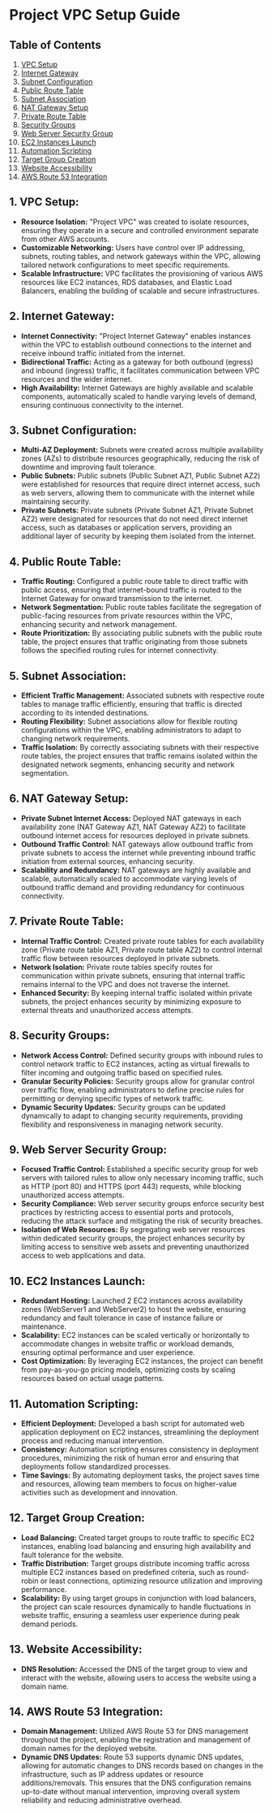 # Project VPC Setup Guide

## Table of Contents
1. [VPC Setup](#1-vpc-setup)
2. [Internet Gateway](#2-internet-gateway)
3. [Subnet Configuration](#3-subnet-configuration)
4. [Public Route Table](#4-public-route-table)
5. [Subnet Association](#5-subnet-association)
6. [NAT Gateway Setup](#6-nat-gateway-setup)
7. [Private Route Table](#7-private-route-table)
8. [Security Groups](#8-security-groups)
9. [Web Server Security Group](#9-web-server-security-group)
10. [EC2 Instances Launch](#10-ec2-instances-launch)
11. [Automation Scripting](#11-automation-scripting)
12. [Target Group Creation](#12-target-group-creation)
13. [Website Accessibility](#13-website-accessibility)
14. [AWS Route 53 Integration](#14-aws-route-53-integration)


## 1. VPC Setup:
- **Resource Isolation:** 
  "Project VPC" was created to isolate resources, ensuring they operate in a secure and controlled environment separate from other AWS accounts.
- **Customizable Networking:** 
  Users have control over IP addressing, subnets, routing tables, and network gateways within the VPC, allowing tailored network configurations to meet specific requirements.
- **Scalable Infrastructure:** 
  VPC facilitates the provisioning of various AWS resources like EC2 instances, RDS databases, and Elastic Load Balancers, enabling the building of scalable and secure infrastructures.

## 2. Internet Gateway:
- **Internet Connectivity:** 
  "Project Internet Gateway" enables instances within the VPC to establish outbound connections to the internet and receive inbound traffic initiated from the internet.
- **Bidirectional Traffic:** 
  Acting as a gateway for both outbound (egress) and inbound (ingress) traffic, it facilitates communication between VPC resources and the wider internet.
- **High Availability:** 
  Internet Gateways are highly available and scalable components, automatically scaled to handle varying levels of demand, ensuring continuous connectivity to the internet.

## 3. Subnet Configuration:
- **Multi-AZ Deployment:** 
  Subnets were created across multiple availability zones (AZs) to distribute resources geographically, reducing the risk of downtime and improving fault tolerance.
- **Public Subnets:** 
  Public subnets (Public Subnet AZ1, Public Subnet AZ2) were established for resources that require direct internet access, such as web servers, allowing them to communicate with the internet while maintaining security.
- **Private Subnets:** 
  Private subnets (Private Subnet AZ1, Private Subnet AZ2) were designated for resources that do not need direct internet access, such as databases or application servers, providing an additional layer of security by keeping them isolated from the internet.

## 4. Public Route Table:
- **Traffic Routing:** 
  Configured a public route table to direct traffic with public access, ensuring that internet-bound traffic is routed to the Internet Gateway for onward transmission to the internet.
- **Network Segmentation:** 
  Public route tables facilitate the segregation of public-facing resources from private resources within the VPC, enhancing security and network management.
- **Route Prioritization:** 
  By associating public subnets with the public route table, the project ensures that traffic originating from those subnets follows the specified routing rules for internet connectivity.

## 5. Subnet Association:
- **Efficient Traffic Management:** 
  Associated subnets with respective route tables to manage traffic efficiently, ensuring that traffic is directed according to its intended destinations.
- **Routing Flexibility:** 
  Subnet associations allow for flexible routing configurations within the VPC, enabling administrators to adapt to changing network requirements.
- **Traffic Isolation:** 
  By correctly associating subnets with their respective route tables, the project ensures that traffic remains isolated within the designated network segments, enhancing security and network segmentation.

## 6. NAT Gateway Setup:
- **Private Subnet Internet Access:** 
  Deployed NAT gateways in each availability zone (NAT Gateway AZ1, NAT Gateway AZ2) to facilitate outbound internet access for resources deployed in private subnets.
- **Outbound Traffic Control:** 
  NAT gateways allow outbound traffic from private subnets to access the internet while preventing inbound traffic initiation from external sources, enhancing security.
- **Scalability and Redundancy:** 
  NAT gateways are highly available and scalable, automatically scaled to accommodate varying levels of outbound traffic demand and providing redundancy for continuous connectivity.

## 7. Private Route Table:
- **Internal Traffic Control:** 
  Created private route tables for each availability zone (Private route table AZ1, Private route table AZ2) to control internal traffic flow between resources deployed in private subnets.
- **Network Isolation:** 
  Private route tables specify routes for communication within private subnets, ensuring that internal traffic remains internal to the VPC and does not traverse the internet.
- **Enhanced Security:** 
  By keeping internal traffic isolated within private subnets, the project enhances security by minimizing exposure to external threats and unauthorized access attempts.

## 8. Security Groups:
- **Network Access Control:** 
  Defined security groups with inbound rules to control network traffic to EC2 instances, acting as virtual firewalls to filter incoming and outgoing traffic based on specified rules.
- **Granular Security Policies:** 
  Security groups allow for granular control over traffic flow, enabling administrators to define precise rules for permitting or denying specific types of network traffic.
- **Dynamic Security Updates:** 
  Security groups can be updated dynamically to adapt to changing security requirements, providing flexibility and responsiveness in managing network security.

## 9. Web Server Security Group:
- **Focused Traffic Control:** 
  Established a specific security group for web servers with tailored rules to allow only necessary incoming traffic, such as HTTP (port 80) and HTTPS (port 443) requests, while blocking unauthorized access attempts.
- **Security Compliance:** 
  Web server security groups enforce security best practices by restricting access to essential ports and protocols, reducing the attack surface and mitigating the risk of security breaches.
- **Isolation of Web Resources:** 
  By segregating web server resources within dedicated security groups, the project enhances security by limiting access to sensitive web assets and preventing unauthorized access to web applications and data.

## 10. EC2 Instances Launch:
- **Redundant Hosting:** 
  Launched 2 EC2 instances across availability zones (WebServer1 and WebServer2) to host the website, ensuring redundancy and fault tolerance in case of instance failure or maintenance.
- **Scalability:** 
  EC2 instances can be scaled vertically or horizontally to accommodate changes in website traffic or workload demands, ensuring optimal performance and user experience.
- **Cost Optimization:** 
  By leveraging EC2 instances, the project can benefit from pay-as-you-go pricing models, optimizing costs by scaling resources based on actual usage patterns.

## 11. Automation Scripting:
- **Efficient Deployment:** 
  Developed a bash script for automated web application deployment on EC2 instances, streamlining the deployment process and reducing manual intervention.
- **Consistency:** 
  Automation scripting ensures consistency in deployment procedures, minimizing the risk of human error and ensuring that deployments follow standardized processes.
- **Time Savings:** 
  By automating deployment tasks, the project saves time and resources, allowing team members to focus on higher-value activities such as development and innovation.

## 12. Target Group Creation:
- **Load Balancing:** 
  Created target groups to route traffic to specific EC2 instances, enabling load balancing and ensuring high availability and fault tolerance for the website.
- **Traffic Distribution:** 
  Target groups distribute incoming traffic across multiple EC2 instances based on predefined criteria, such as round-robin or least connections, optimizing resource utilization and improving performance.
- **Scalability:** 
  By using target groups in conjunction with load balancers, the project can scale resources dynamically to handle fluctuations in website traffic, ensuring a seamless user experience during peak demand periods.

## 13. Website Accessibility:
- **DNS Resolution:** 
  Accessed the DNS of the target group to view and interact with the website, allowing users to access the website using a domain name.

## 14. AWS Route 53 Integration:
- **Domain Management:** 
  Utilized AWS Route 53 for DNS management throughout the project, enabling the registration and management of domain names for the deployed website.
- **Dynamic DNS Updates:**
  Route 53 supports dynamic DNS updates, allowing for automatic changes to DNS records based on changes in the infrastructure, such as IP address updates or resource additions/removals. This ensures that the DNS configuration remains up-to-date without manual intervention, improving overall system reliability and reducing administrative overhead.
